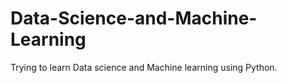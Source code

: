 # Data-Science-and-Machine-Learning
Trying to learn Data science and Machine learning using Python.
